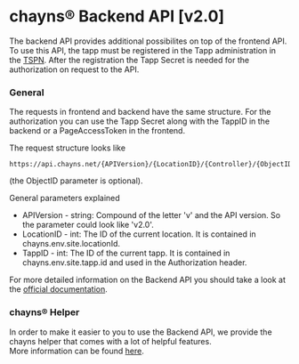 # chayns® Backend API [v2.0]
The backend API provides additional possibilites on top of the frontend API. To use this API, the tapp must be registered in the Tapp administration in the [TSPN](https://en.tspn.tobit.software). After the registration the Tapp Secret is needed for the authorization on request to the API. 

### General
The requests in frontend and backend have the same structure. For the authorization you can use the Tapp Secret along with the TappID in the backend or a PageAccessToken in the frontend. 

The request structure looks like

```
https://api.chayns.net/{APIVersion}/{LocationID}/{Controller}/{ObjectID}
```
(the ObjectID parameter is optional).

General parameters explained

* APIVersion - string: Compound of the letter 'v' and the API version. So the parameter could look like 'v2.0'.
* LocationID - int: The ID of the current location. It is contained in chayns.env.site.locationId.
* TappID - int: The ID of the current tapp. It is contained in chayns.env.site.tapp.id and used in the Authorization header.

For more detailed information on the Backend API you should take a look at the [official documentation](http://developers.chayns.net/BackendGettingStarted).

### chayns® Helper
In order to make it easier to you to use the Backend API, we provide the chayns helper that comes with a lot of helpful features.<br>
More information can be found [here](https://github.com/TobitSoftware/chayns-backend-dotnet).
